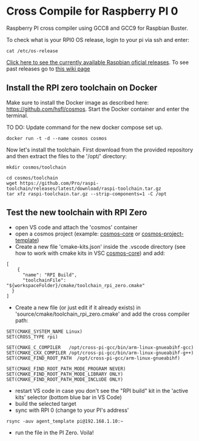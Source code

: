 # Cross Compile for Raspberry PI 0
Raspberry PI cross compiler using GCC8 and GCC9 for Raspbian Buster.

To check what is your RPI0 OS release, login to your pi via ssh and enter:
```
cat /etc/os-release
```

[Click here to see the currently available Raspbian oficial releases]( https://www.raspberrypi.com/software/operating-systems/). To see past releases go to [this wiki page](https://en.wikipedia.org/wiki/Raspberry_Pi_OS) 

## Install the RPI zero toolchain on Docker
Make sure to install the Docker image as described here: https://github.com/hsfl/cosmos. 
Start the Docker container and enter the terminal.

TO DO: Update command for the new docker compose set up. 
```
docker run -t -d --name cosmos cosmos
```
Now let's install the toolchain. First download from the provided repository and then extract the files to the '/opt/' directory:
```
mkdir cosmos/toolchain

cd cosmos/toolchain
wget https://github.com/Pro/raspi-toolchain/releases/latest/download/raspi-toolchain.tar.gz
tar xfz raspi-toolchain.tar.gz --strip-components=1 -C /opt
```

## Test the new toolchain with RPI Zero
- open VS code and attach the 'cosmos' container 
- open a cosmos project (example: [cosmos-core](https://github.com/hsfl/cosmos-core) or [cosmos-project-template](https://github.com/hsfl/cosmos-project-template))
- Create a new file 'cmake-kits.json' inside the .vscode directory (see how to work with cmake kits in VSC [cosmos-core]( https://vector-of-bool.github.io/docs/vscode-cmake-tools/kits.html)) and add:
```
[
    {
      "name": "RPI Build",
      "toolchainFile": "${workspaceFolder}/cmake/toolchain_rpi_zero.cmake"
  }
]
```
- Create a new file (or just edit if it already exists) in 'source/cmake/toolchain_rpi_zero.cmake' and add the cross compiler path:
```
SET(CMAKE_SYSTEM_NAME Linux)
SET(CROSS_TYPE rpi)

SET(CMAKE_C_COMPILER   /opt/cross-pi-gcc/bin/arm-linux-gnueabihf-gcc)
SET(CMAKE_CXX_COMPILER /opt/cross-pi-gcc/bin/arm-linux-gnueabihf-g++)
SET(CMAKE_FIND_ROOT_PATH  /opt/cross-pi-gcc/arm-linux-gnueabihf)

SET(CMAKE_FIND_ROOT_PATH_MODE_PROGRAM NEVER)
SET(CMAKE_FIND_ROOT_PATH_MODE_LIBRARY ONLY)
SET(CMAKE_FIND_ROOT_PATH_MODE_INCLUDE ONLY)
```
- restart VS code in case you don't see the "RPI build" kit in the 'active kits' selector (bottom blue bar in VS Code)
- build the selected target 
- sync with RPI 0 (change to your PI's address'
```
rsync -auv agent_template pi@192.168.1.10:~
```
- run the file in the PI Zero. Voila!
